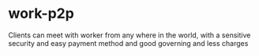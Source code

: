 # work-p2p
Clients can meet with worker from any where in the world, with a sensitive security and easy payment method and good governing and less charges

